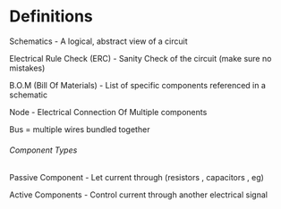 # Definitions
Schematics - A logical, abstract view of a circuit 

Electrical Rule Check (ERC) - Sanity Check of the circuit (make sure no mistakes)

B.O.M (Bill Of Materials) - List of specific components referenced in a schematic 

Node - Electrical Connection Of Multiple components 

Bus = multiple wires bundled together

###### Component Types

Passive Component - Let current through (resistors , capacitors , eg)

Active Components - Control current through another electrical signal